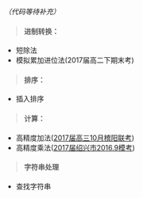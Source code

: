 *（代码等待补充）*


>#### 进制转换：

- 短除法
- 模拟累加进位法(2017届高二下期末考)

>#### 排序：
- 插入排序

>#### 计算：
- 高精度加法([2017届高三10月稽阳联考](http://www.zxxk.com/soft/5627753.html))
- 高精度乘法([2017届绍兴市2016.9模考](http://www.zxxk.com/soft/5582127.html))

>#### 字符串处理
- 查找字符串
